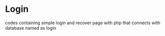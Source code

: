 # Login
codes containing simple login and recover page with php that connects with database named as login
